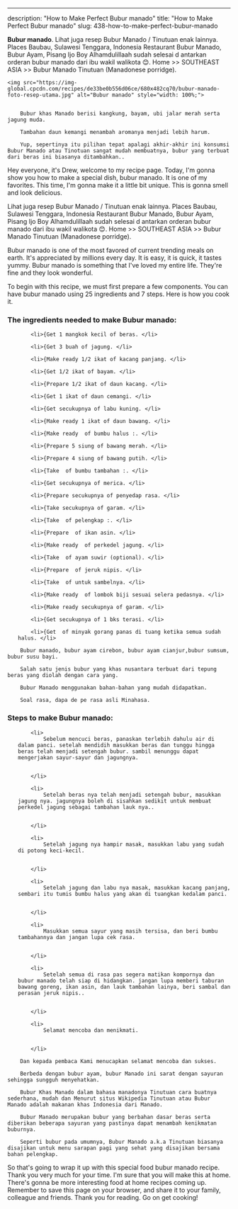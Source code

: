 ---
description: "How to Make Perfect Bubur manado"
title: "How to Make Perfect Bubur manado"
slug: 438-how-to-make-perfect-bubur-manado

<p>
	<strong>Bubur manado</strong>. 
	Lihat juga resep Bubur Manado / Tinutuan enak lainnya. Places Baubau, Sulawesi Tenggara, Indonesia Restaurant Bubur Manado, Bubur Ayam, Pisang Ijo Boy Alhamdulillaah sudah selesai d antarkan orderan bubur manado dari ibu wakil walikota 😊. Home &gt;&gt; SOUTHEAST ASIA &gt;&gt; Bubur Manado Tinutuan (Manadonese porridge).
</p>
<p>
	
	<img src="https://img-global.cpcdn.com/recipes/de33be0b556d06ce/680x482cq70/bubur-manado-foto-resep-utama.jpg" alt="Bubur manado" style="width: 100%;">
	
	
		Bubur khas Manado berisi kangkung, bayam, ubi jalar merah serta jagung muda.
	
		Tambahan daun kemangi menambah aromanya menjadi lebih harum.
	
		Yup, sepertinya itu pilihan tepat apalagi akhir-akhir ini konsumsi Bubur Manado atau Tinotuan sangat mudah membuatnya, bubur yang terbuat dari beras ini biasanya ditambahkan..
	
</p>
<p>
	Hey everyone, it's Drew, welcome to my recipe page. Today, I'm gonna show you how to make a special dish, bubur manado. It is one of my favorites. This time, I'm gonna make it a little bit unique. This is gonna smell and look delicious.
</p>
	
<p>
	Lihat juga resep Bubur Manado / Tinutuan enak lainnya. Places Baubau, Sulawesi Tenggara, Indonesia Restaurant Bubur Manado, Bubur Ayam, Pisang Ijo Boy Alhamdulillaah sudah selesai d antarkan orderan bubur manado dari ibu wakil walikota 😊. Home &gt;&gt; SOUTHEAST ASIA &gt;&gt; Bubur Manado Tinutuan (Manadonese porridge).
</p>
<p>
	Bubur manado is one of the most favored of current trending meals on earth. It's appreciated by millions every day. It is easy, it is quick, it tastes yummy. Bubur manado is something that I've loved my entire life. They're fine and they look wonderful.
</p>

<p>
To begin with this recipe, we must first prepare a few components. You can have bubur manado using 25 ingredients and 7 steps. Here is how you cook it.
</p>

<h3>The ingredients needed to make Bubur manado:</h3>

<ol>
	
		<li>{Get 1 mangkok kecil of beras. </li>
	
		<li>{Get 3 buah of jagung. </li>
	
		<li>{Make ready 1/2 ikat of kacang panjang. </li>
	
		<li>{Get 1/2 ikat of bayam. </li>
	
		<li>{Prepare 1/2 ikat of daun kacang. </li>
	
		<li>{Get 1 ikat of daun cemangi. </li>
	
		<li>{Get secukupnya of labu kuning. </li>
	
		<li>{Make ready 1 ikat of daun bawang. </li>
	
		<li>{Make ready  of bumbu halus :. </li>
	
		<li>{Prepare 5 siung of bawang merah. </li>
	
		<li>{Prepare 4 siung of bawang putih. </li>
	
		<li>{Take  of bumbu tambahan :. </li>
	
		<li>{Get secukupnya of merica. </li>
	
		<li>{Prepare secukupnya of penyedap rasa. </li>
	
		<li>{Take secukupnya of garam. </li>
	
		<li>{Take  of pelengkap :. </li>
	
		<li>{Prepare  of ikan asin. </li>
	
		<li>{Make ready  of perkedel jagung. </li>
	
		<li>{Take  of ayam suwir (optional). </li>
	
		<li>{Prepare  of jeruk nipis. </li>
	
		<li>{Take  of untuk sambelnya. </li>
	
		<li>{Make ready  of lombok biji sesuai selera pedasnya. </li>
	
		<li>{Make ready secukupnya of garam. </li>
	
		<li>{Get secukupnya of 1 bks terasi. </li>
	
		<li>{Get  of minyak gorang panas di tuang ketika semua sudah halus. </li>
	
</ol>
<p>
	
		Bubur manado, bubur ayam cirebon, bubur ayam cianjur,bubur sumsum, bubur susu bayi.
	
		Salah satu jenis bubur yang khas nusantara terbuat dari tepung beras yang diolah dengan cara yang.
	
		Bubur Manado menggunakan bahan-bahan yang mudah didapatkan.
	
		Soal rasa, dapa de pe rasa asli Minahasa.
	
</p>

<h3>Steps to make Bubur manado:</h3>

<ol>
	
		<li>
			Sebelum mencuci beras, panaskan terlebih dahulu air di dalam panci. setelah mendidih masukkan beras dan tunggu hingga beras telah menjadi setengah bubur. sambil menunggu dapat mengerjakan sayur-sayur dan jagungnya.
			
			
		</li>
	
		<li>
			Setelah beras nya telah menjadi setengah bubur, masukkan jagung nya. jagungnya boleh di sisahkan sedikit untuk membuat perkedel jagung sebagai tambahan lauk nya..
			
			
		</li>
	
		<li>
			Setelah jagung nya hampir masak, masukkan labu yang sudah di potong keci-kecil.
			
			
		</li>
	
		<li>
			Setelah jagung dan labu nya masak, masukkan kacang panjang, sembari itu tumis bumbu halus yang akan di tuangkan kedalam panci.
			
			
		</li>
	
		<li>
			Masukkan semua sayur yang masih tersisa, dan beri bumbu tambahannya dan jangan lupa cek rasa.
			
			
		</li>
	
		<li>
			Setelah semua di rasa pas segera matikan kompornya dan bubur manado telah siap di hidangkan. jangan lupa memberi taburan bawang goreng, ikan asin, dan lauk tambahan lainya, beri sambal dan perasan jeruk nipis..
			
			
		</li>
	
		<li>
			Selamat mencoba dan menikmati.
			
			
		</li>
	
</ol>

<p>
	
		Dan kepada pembaca Kami menucapkan selamat mencoba dan sukses.
	
		Berbeda dengan bubur ayam, bubur Manado ini sarat dengan sayuran sehingga sungguh menyehatkan.
	
		Bubur Khas Manado dalam bahasa manadonya Tinutuan cara buatnya sederhana, mudah dan Menurut situs Wikipedia Tinutuan atau Bubur Manado adalah makanan khas Indonesia dari Manado.
	
		Bubur Manado merupakan bubur yang berbahan dasar beras serta diberikan beberapa sayuran yang pastinya dapat menambah kenikmatan buburnya.
	
		Seperti bubur pada umumnya, Bubur Manado a.k.a Tinutuan biasanya disajikan untuk menu sarapan pagi yang sehat yang disajikan bersama bahan pelengkap.
	
</p>

<p>
	So that's going to wrap it up with this special food bubur manado recipe. Thank you very much for your time. I'm sure that you will make this at home. There's gonna be more interesting food at home recipes coming up. Remember to save this page on your browser, and share it to your family, colleague and friends. Thank you for reading. Go on get cooking!
</p>
